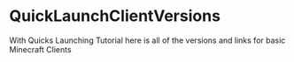 # QuickLaunchClientVersions
With Quicks Launching Tutorial here is all of the versions and links for basic Minecraft Clients
